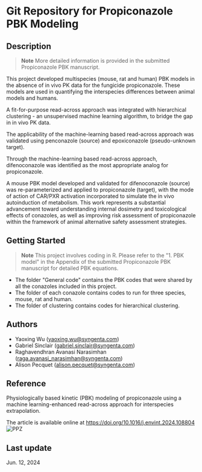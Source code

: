 # Git Repository for Propiconazole PBK Modeling

## Description

> **Note** More detailed information is provided in the submitted Propiconazole PBK manuscript.

This project developed multispecies (mouse, rat and human) PBK models in the absence of in vivo PK data for the fungicide propiconazole. These models are used in quantifying the interspecies differences between animal models and humans.

A fit-for-purpose read-across approach was integrated with hierarchical clustering - an unsupervised machine learning algorithm, to bridge the gap in in vivo PK data.

The applicability of the machine-learning based read-across approach was validated using penconazole (source) and epoxiconazole (pseudo-unknown target).

Through the machine-learning based read-across approach, difenoconazole was identified as the most appropriate analog for propiconazole.

A mouse PBK model developed and validated for difenoconazole (source) was re-parameterized and applied to propiconazole (target), with the mode of action of CAR/PXR activation incorporated to simulate the in vivo autoinduction of metabolism.
This work represents a substantial advancement toward understanding internal dosimetry and toxicological effects of conazoles, as well as improving risk assessment of propiconazole within the framework of animal alternative safety assessment strategies.

## Getting Started

> **Note** This project involves coding in R. Please refer to the "1. PBK model" in the Appendix of the submitted Propiconazole PBK manuscript for detailed PBK equations.

- The folder "General code" contains the PBK codes that were shared by all the conazoles included in this project.
- The folder of each conazole contains codes to run for three species, mouse, rat and human.
- The folder of clustering contains codes for hierarchical clustering.

## Authors

- Yaoxing Wu ([yaoxing.wu@syngenta.com](mailto:yaoxing.wu@syngenta.com))
- Gabriel Sinclair ([gabriel.sinclair@syngenta.com](mailto:Gabriel.Sinclair@syngenta.com))
- Raghavendhran Avanasi Narasimhan ([raga.avanasi_narasimhan@syngenta.com](mailto:raga.avanasi_narasimhan@syngenta.com))
- Alison Pecquet ([alison.pecquet@syngenta.com](mailto:Alison.Pecquet@syngenta.com))

## Reference

Physiologically based kinetic (PBK) modeling of propiconazole using a machine learning-enhanced read-across approach for interspecies extrapolation.

The article is available online at https://doi.org/10.1016/j.envint.2024.108804 
![PPZ](https://github.com/syngenta/PBKModeling-Propiconazole/assets/84429095/11335371-9974-4715-a70a-c832d67b3a49)


## Last update
Jun. 12, 2024

